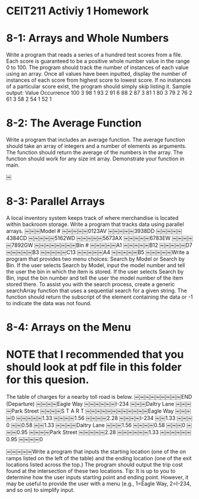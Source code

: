 # CEIT211 Activiy 1 Homework


# 8-1: Arrays and Whole Numbers
Write a program that reads a series of a hundred test scores from a file. Each score is guaranteed to be a positive whole number value in the range 0 to 100. The program should track the number of instances of each value using an array. Once all values have been inputted, display the number of instances of each score from highest score to lowest score. If no instances of a particular score exist, the program should simply skip listing it.
Sample output:
Value Occurrence 100 3
98 1
93 2
91 6
88 2
87 3
81 1
80 3
79 2
76 2
61 3
58 2
54 1
52 1

# 8-2: The Average Function
Write a program that includes an average function. The average function should take an array of integers and a number of elements as arguments. The function should return the average of the numbers in the array. The function should work for any size int array. Demonstrate your function in main.

￼
# 8-3: Parallel Arrays
A local inventory system keeps track of where merchandise is located within backroom storage. Write a program that tracks data using parallel arrays.
￼￼￼Model #
￼￼￼￼￼0123AV
￼￼￼￼￼3938DD
￼￼￼￼￼4384CD
￼￼￼￼￼5162WD
￼￼￼￼￼5673AX
￼￼￼￼￼6783EW
￼￼￼￼￼7892GW
￼￼￼￼￼￼￼￼Bin #
￼￼￼￼￼A1
￼￼￼￼￼B12
￼￼￼￼￼D7
￼￼￼￼￼B3
￼￼￼￼￼C13
￼￼￼￼￼A4
￼￼￼￼￼B5
￼￼￼￼￼Write a program that provides two menu choices: Search by Model or Search by Bin. If the user selects Search by Model, input the model number and tell the user the bin in which the item is stored. If the user selects Search by Bin, input the bin number and tell the user the model number of the item stored there.
To assist you with the search process, create a generic searchArray function that uses a sequential search for a given string. The function should return the subscript of the element containing the data or -1 to indicate the data was not found.


# 8-4: Arrays on the Menu

# NOTE that I recommended that you should look at pdf file in this folder for this quesion.

The table of charges for a nearby toll road is below.
￼￼￼￼￼￼￼￼￼END (Departure)
￼￼￼￼Eagle Way
￼￼￼￼￼￼I-234
￼￼￼Daltry Lane
￼￼￼￼Park Street
￼￼￼￼S T A R T
￼￼￼￼￼￼￼￼￼￼￼￼Eagle Way
￼￼￼￼0
￼￼￼￼￼1.33
￼￼￼￼1.56
￼￼￼￼2.28
￼￼￼￼I-234
￼￼1.33
￼￼￼0
￼￼0.58
￼￼1.33
￼￼￼￼Daltry Lane
￼￼￼1.56
￼￼￼￼0.58
￼￼￼0
￼￼￼0.95
￼￼￼￼Park Street
￼￼￼￼￼2.28
￼￼￼￼￼￼1.33
￼￼￼￼￼￼0.95
￼￼￼￼0

￼￼￼￼￼Write a program that inputs the starting location (one of the on ramps listed on the left of the table) and the ending location (one of the exit locations listed across the top.) The program should output the trip cost found at the intersection of these two locations. Tip: It is up to you to determine how the user inputs starting point and ending point. However, it may be useful to provide the user with a menu (e.g., 1=Eagle Way, 2=I-234, and so on) to simplify input.
